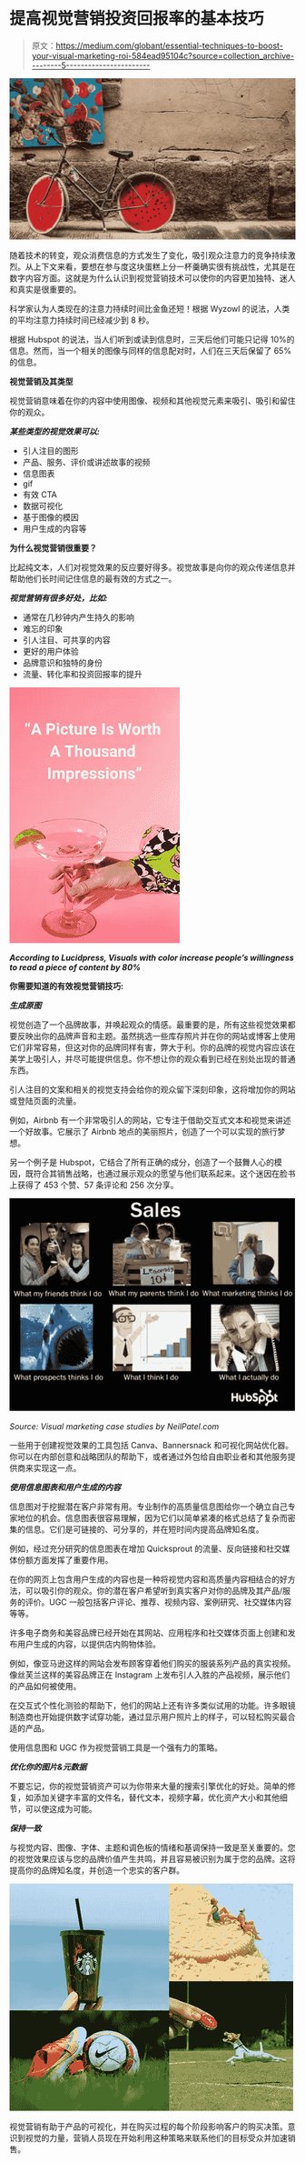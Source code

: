 # 提高视觉营销投资回报率的基本技巧

> 原文：<https://medium.com/globant/essential-techniques-to-boost-your-visual-marketing-roi-584ead95104c?source=collection_archive---------5----------------------->

![](img/fbec0ada9c3e77c99205da85a1afe05b.png)

随着技术的转变，观众消费信息的方式发生了变化，吸引观众注意力的竞争持续激烈。从上下文来看，要想在参与度这块蛋糕上分一杯羹确实很有挑战性，尤其是在数字内容方面。这就是为什么认识到视觉营销技术可以使你的内容更加独特、迷人和真实是很重要的。

科学家认为人类现在的注意力持续时间比金鱼还短！根据 Wyzowl 的说法，人类的平均注意力持续时间已经减少到 8 秒。

根据 Hubspot 的说法，当人们听到或读到信息时，三天后他们可能只记得 10%的信息。然而，当一个相关的图像与同样的信息配对时，人们在三天后保留了 65%的信息。

**视觉营销及其类型**

视觉营销意味着在你的内容中使用图像、视频和其他视觉元素来吸引、吸引和留住你的观众。

***某些类型的视觉效果可以:***

*   引人注目的图形
*   产品、服务、评价或讲述故事的视频
*   信息图表
*   gif
*   有效 CTA
*   数据可视化
*   基于图像的模因
*   用户生成的内容等

**为什么视觉营销很重要？**

比起纯文本，人们对视觉效果的反应要好得多。视觉故事是向你的观众传递信息并帮助他们长时间记住信息的最有效的方式之一。

***视觉营销有很多好处，比如:***

*   通常在几秒钟内产生持久的影响
*   难忘的印象
*   引人注目、可共享的内容
*   更好的用户体验
*   品牌意识和独特的身份
*   流量、转化率和投资回报率的提升

![](img/2d360bec8e9bdc827fec53170c4e015e.png)

***According to Lucidpress, Visuals with color increase people’s willingness to read a piece of content by 80%***

**你需要知道的有效视觉营销技巧:**

***生成原图***

视觉创造了一个品牌故事，并唤起观众的情感。最重要的是，所有这些视觉效果都要反映出你的品牌声音和主题。虽然挑选一些库存照片并在你的网站或博客上使用它们非常容易，但这对你的品牌同样有害，弊大于利。你的品牌的视觉内容应该在美学上吸引人，并尽可能提供信息。你不想让你的观众看到已经在别处出现的普通东西。

引人注目的文案和相关的视觉支持会给你的观众留下深刻印象，这将增加你的网站或登陆页面的流量。

例如，Airbnb 有一个非常吸引人的网站，它专注于借助交互式文本和视觉来讲述一个好故事。它展示了 Airbnb 地点的美丽照片，创造了一个可以实现的旅行梦想。

另一个例子是 Hubspot，它结合了所有正确的成分，创造了一个鼓舞人心的模因，既符合其销售战略，也通过展示观众的愿望与他们联系起来。这个迷因在脸书上获得了 453 个赞、57 条评论和 256 次分享。

![](img/3bb534c371b62505b18f95e212aea356.png)

*Source: Visual marketing case studies by NeilPatel.com*

一些用于创建视觉效果的工具包括 Canva、Bannersnack 和可视化网站优化器。你可以在内部创意和战略团队的帮助下，或者通过外包给自由职业者和其他服务提供商来实现这一点。

***使用信息图表和用户生成的内容***

信息图对于挖掘潜在客户非常有用。专业制作的高质量信息图给你一个确立自己专家地位的机会。信息图表很容易理解，因为它们以简单紧凑的格式总结了复杂而密集的信息。它们是可链接的、可分享的，并在短时间内提高品牌知名度。

例如，经过充分研究的信息图表在增加 Quicksprout 的流量、反向链接和社交媒体份额方面发挥了重要作用。

在你的网页上包含用户生成的内容也是一种将视觉内容和高质量内容相结合的好方法，可以吸引你的观众。你的潜在客户希望听到真实客户对你的品牌及其产品/服务的评价。UGC 一般包括客户评论、推荐、视频内容、案例研究、社交媒体内容等等。

许多电子商务和美容品牌已经开始在其网站、应用程序和社交媒体页面上创建和发布用户生成的内容，以提供店内购物体验。

例如，像亚马逊这样的网站会发布顾客穿着他们购买的服装系列产品的真实视频。像丝芙兰这样的美容品牌正在 Instagram 上发布引人入胜的产品视频，展示他们的产品如何被使用。

在交互式个性化测验的帮助下，他们的网站上还有许多类似试用的功能。许多眼镜制造商也开始提供数字试穿功能，通过显示用户照片上的样子，可以轻松购买最合适的产品。

使用信息图和 UGC 作为视觉营销工具是一个强有力的策略。

***优化你的图片&元数据***

不要忘记，你的视觉营销资产可以为你带来大量的搜索引擎优化的好处。简单的修复，如添加关键字丰富的文件名，替代文本，视频字幕，优化资产大小和其他细节，可以使这成为可能。

***保持一致***

与视觉内容、图像、字体、主题和调色板的情绪和基调保持一致是至关重要的。您的视觉效果应该与您的品牌价值产生共鸣，并且容易被识别为属于您的品牌。这将提高你的品牌知名度，并创造一个忠实的客户群。

![](img/a48c8a81138a3b7cfcf6de19e84ec86e.png)

视觉营销有助于产品的可视化，并在购买过程的每个阶段影响客户的购买决策。意识到视觉的力量，营销人员现在开始利用这种策略来联系他们的目标受众并加速销售。